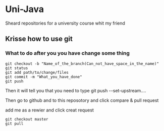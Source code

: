 # Uni-Java

Sheard repositories for a university course whit my friend

## Krisse how to use git

### What to do after you you have change some thing

```
git checkout -b "Name_of_the_branch(Can_not_have_space_in_the_name)"
git status
git add path/to/change/files
git commit -m "What_you_have_done"
git push 
```
Then it will tell you that you need to type git push --set-upstream....

Then go to github and to this reposotory and click compare & pull request

add me as a rewier and click creat request

```
git checkout master
git pull
```

